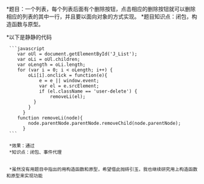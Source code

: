 *题目：一个列表，每个列表后面有个删除按钮，点击相应的删除按钮就可以删除相应的列表的其中一行，并且要以面向对象的方式实现。
*题目知识点：闭包，构造函数与原型。


*以下是静静的代码

     ```javascript
        var oUl = document.getElementById('J_List');
        var oLi = oUl.children;
        var oLength = oLi.length;
        for (var i = 0; i < oLength; i++) {
            oLi[i].onclick = function(e){
                e = e || window.event;
                var el = e.srcElement;
                if (el.className == 'user-delete') {
                    removeLi(el);
              }
            }
          }
        function removeLi(node){
            node.parentNode.parentNode.removeChild(node.parentNode);
          }
     ```
     
     *效果：通过
     *知识点：闭包、事件代理
     
     
     *虽然没有用题目中指出的用构造函数和原型，希望借此抛砖引玉，我也继续研究用上构造函数和原型来实现功能